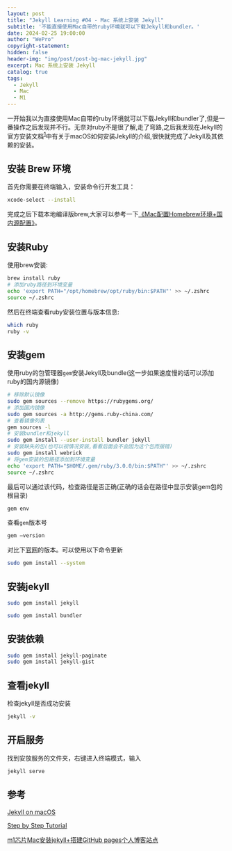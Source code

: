 ```yaml
---
layout: post
title: "Jekyll Learning #04 - Mac 系统上安装 Jekyll"
subtitle: '不能直接使用Mac自带的ruby环境就可以下载Jekyll和bundler。'
date: 2024-02-25 19:00:00
author: "WePro"
copyright-statement: 
hidden: false
header-img: "img/post/post-bg-mac-jekyll.jpg"
excerpt: Mac 系统上安装 Jekyll
catalog: true
tags:
  - Jekyll
  - Mac
  - M1
---
```


一开始我以为直接使用Mac自带的ruby环境就可以下载Jekyll和bundler了,但是一番操作之后发现并不行。无奈对ruby不是很了解,走了弯路,之后我发现在Jekyll的官方安装文档<sup>[1](https://jekyllrb.com/docs/installation/macos/)</sup>中有关于macOS如何安装Jekyll的介绍,很快就完成了Jekyll及其依赖的安装。

## 安装 Brew 环境

首先你需要在终端输入，安装命令行开发工具：

```bash
xcode-select --install
```

完成之后下载本地编译版brew,大家可以参考一下[《Mac配置Homebrew环境+国内源配置》](https://www.wepro.uk/2024/02/24/Mac%E9%85%8D%E7%BD%AEHomebrew%E7%8E%AF%E5%A2%83+%E5%9B%BD%E5%86%85%E6%BA%90%E9%85%8D%E7%BD%AE/)。

## 安装Ruby

使用brew安装:

```bash
brew install ruby
# 添加ruby路径到环境变量
echo 'export PATH="/opt/homebrew/opt/ruby/bin:$PATH"' >> ~/.zshrc
source ~/.zshrc
```

然后在终端查看ruby安装位置与版本信息:

```bash
which ruby 
ruby -v
```

## 安装gem

使用ruby的包管理器`gem`安装Jekyll及bundle(这一步如果速度慢的话可以添加ruby的国内源镜像)

```bash
# 移除默认镜像
sudo gem sources --remove https://rubygems.org/
# 添加国内镜像
sudo gem sources -a http://gems.ruby-china.com/
# 查看镜像列表
gem sources -l
# 安装bundler和jekyll
sudo gem install --user-install bundler jekyll
# 安装缺失的包(也可以视情况安装,看看后面会不会因为这个包而报错)
sudo gem install webrick
# 将gem安装的包路径添加到环境变量
echo 'export PATH="$HOME/.gem/ruby/3.0.0/bin:$PATH"' >> ~/.zshrc
source ~/.zshrc
```

最后可以通过该代码，检查路径是否正确(正确的话会在路径中显示安装gem包的根目录)

```bash
gem env
```

查看`gem`版本号

```bash
gem –version
```

对比下[官网](https://rubygems.org/pages/download)的版本。可以使用以下命令更新

```bash
sudo gem install --system
```

## 安装jekyll

```bash
sudo gem install jekyll
```

```bash
sudo gem install bundler
```

## 安装依赖

```bash
sudo gem install jekyll-paginate
sudo gem install jekyll-gist
```

## 查看jekyll

检查jekyll是否成功安装

```bash
jekyll -v
```

## 开启服务

找到安放服务的文件夹，右键进入终端模式，输入

```bash
jekyll serve
```

## 参考

[Jekyll on macOS](https://jekyllrb.com/docs/installation/macos/)

[Step by Step Tutorial](https://jekyllrb.com/docs/step-by-step/01-setup/)

[m1芯片Mac安装jekyll+搭建GitHub pages个人博客站点](https://blog.csdn.net/qq_41437512/article/details/115179412)